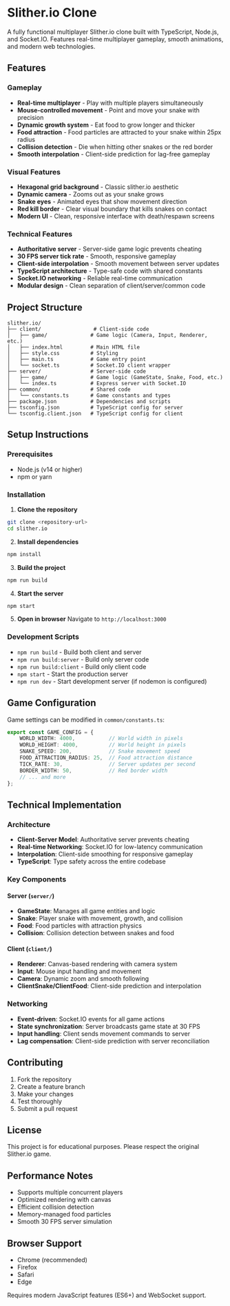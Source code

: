 # Slither.io Clone

A fully functional multiplayer Slither.io clone built with TypeScript, Node.js, and Socket.IO. Features real-time multiplayer gameplay, smooth animations, and modern web technologies.

## Features

### Gameplay
- **Real-time multiplayer** - Play with multiple players simultaneously
- **Mouse-controlled movement** - Point and move your snake with precision
- **Dynamic growth system** - Eat food to grow longer and thicker
- **Food attraction** - Food particles are attracted to your snake within 25px radius
- **Collision detection** - Die when hitting other snakes or the red border
- **Smooth interpolation** - Client-side prediction for lag-free gameplay

### Visual Features
- **Hexagonal grid background** - Classic slither.io aesthetic
- **Dynamic camera** - Zooms out as your snake grows
- **Snake eyes** - Animated eyes that show movement direction
- **Red kill border** - Clear visual boundary that kills snakes on contact
- **Modern UI** - Clean, responsive interface with death/respawn screens

### Technical Features
- **Authoritative server** - Server-side game logic prevents cheating
- **30 FPS server tick rate** - Smooth, responsive gameplay
- **Client-side interpolation** - Smooth movement between server updates
- **TypeScript architecture** - Type-safe code with shared constants
- **Socket.IO networking** - Reliable real-time communication
- **Modular design** - Clean separation of client/server/common code

## Project Structure

```
slither.io/
├── client/                 # Client-side code
│   ├── game/              # Game logic (Camera, Input, Renderer, etc.)
│   ├── index.html         # Main HTML file
│   ├── style.css          # Styling
│   ├── main.ts            # Game entry point
│   └── socket.ts          # Socket.IO client wrapper
├── server/                # Server-side code
│   ├── game/              # Game logic (GameState, Snake, Food, etc.)
│   └── index.ts           # Express server with Socket.IO
├── common/                # Shared code
│   └── constants.ts       # Game constants and types
├── package.json           # Dependencies and scripts
├── tsconfig.json          # TypeScript config for server
└── tsconfig.client.json   # TypeScript config for client
```

## Setup Instructions

### Prerequisites
- Node.js (v14 or higher)
- npm or yarn

### Installation

1. **Clone the repository**
```bash
git clone <repository-url>
cd slither.io
```

2. **Install dependencies**
```bash
npm install
```

3. **Build the project**
```bash
npm run build
```

4. **Start the server**
```bash
npm start
```

5. **Open in browser**
Navigate to `http://localhost:3000`

### Development Scripts

- `npm run build` - Build both client and server
- `npm run build:server` - Build only server code
- `npm run build:client` - Build only client code
- `npm start` - Start the production server
- `npm run dev` - Start development server (if nodemon is configured)

## Game Configuration

Game settings can be modified in `common/constants.ts`:

```typescript
export const GAME_CONFIG = {
    WORLD_WIDTH: 4000,           // World width in pixels
    WORLD_HEIGHT: 4000,          // World height in pixels
    SNAKE_SPEED: 200,            // Snake movement speed
    FOOD_ATTRACTION_RADIUS: 25,  // Food attraction distance
    TICK_RATE: 30,               // Server updates per second
    BORDER_WIDTH: 50,            // Red border width
    // ... and more
};
```

## Technical Implementation

### Architecture
- **Client-Server Model**: Authoritative server prevents cheating
- **Real-time Networking**: Socket.IO for low-latency communication
- **Interpolation**: Client-side smoothing for responsive gameplay
- **TypeScript**: Type safety across the entire codebase

### Key Components

#### Server (`server/`)
- **GameState**: Manages all game entities and logic
- **Snake**: Player snake with movement, growth, and collision
- **Food**: Food particles with attraction physics
- **Collision**: Collision detection between snakes and food

#### Client (`client/`)
- **Renderer**: Canvas-based rendering with camera system
- **Input**: Mouse input handling and movement
- **Camera**: Dynamic zoom and smooth following
- **ClientSnake/ClientFood**: Client-side prediction and interpolation

### Networking
- **Event-driven**: Socket.IO events for all game actions
- **State synchronization**: Server broadcasts game state at 30 FPS
- **Input handling**: Client sends movement commands to server
- **Lag compensation**: Client-side prediction with server reconciliation

## Contributing

1. Fork the repository
2. Create a feature branch
3. Make your changes
4. Test thoroughly
5. Submit a pull request

## License

This project is for educational purposes. Please respect the original Slither.io game.

## Performance Notes

- Supports multiple concurrent players
- Optimized rendering with canvas
- Efficient collision detection
- Memory-managed food particles
- Smooth 30 FPS server simulation

## Browser Support

- Chrome (recommended)
- Firefox
- Safari
- Edge

Requires modern JavaScript features (ES6+) and WebSocket support. 